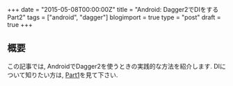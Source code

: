 +++
date = "2015-05-08T00:00:00Z"
title = "Android: Dagger2でDIをする Part2"
tags = ["android", "dagger"]
blogimport = true
type = "post"
draft = true
+++

## 概要

この記事では, AndroidでDagger2を使うときの実践的な方法を紹介します. DIについて知りたい方は, [Part1](/2015/05/dagger2/)を見て下さい.


## 

